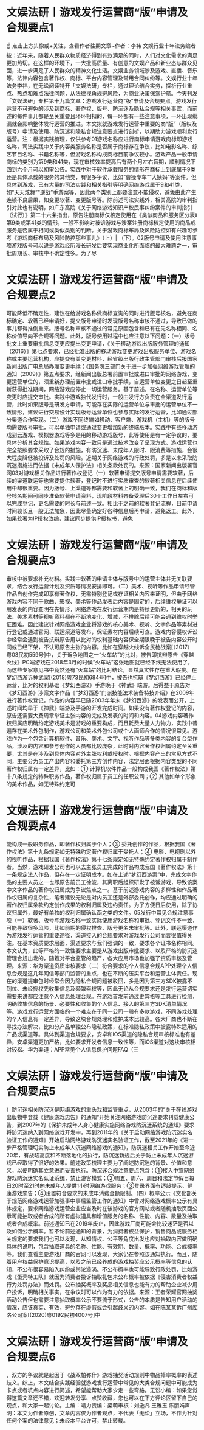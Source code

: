# 文娱法研丨游戏发行运营商“版”申请及合规要点1

☝ 点击上方头像或+关注，查看作者往期文章~作者：李祎 文娱行业十年法务编者按：近年来，随着人民群众物质经济得到有效满足的同时，人们对文化需求的满足更加热切。在这样的环境下，一大批高质量、有创意的文娱产品和新业态与群众见面，进一步满足了人民群众的精神文化生活。文娱业务领域涉及游戏、直播、音乐等，法律内容包含著作权、商标、平台内容管理及常用合同纠纷等。文娱行业十年法务李祎，在无讼阅读特开「文娱法研」专栏，通过理论结合实务，探析行业重点、热点和难点法律问题，从法律视角规避风险，为商业决策保驾护航。今天刊发「文娱法研」专栏第十九篇文章：游戏发行运营商“版”申请及合规要点。游戏发行运营不可避免的涉及到商标、著作权、版号、防沉迷及隐私合规等相关事宜，而前述的每件事儿都是至关重要且环环相扣的，每一环都有一些注意事项，一环出现纰漏就会影响整体发行运营的推进。本文拟就游戏发行运营中重要的商“版”（版权及版号）申请及使用、防沉迷和隐私合规注意要点进行剖析，以期助力游戏顺利发行运营。注：根据实践梳理，仅供参考01游戏名称应进行商标申请游戏商标即游戏名称，司法实践中关于内容类服务名称是否属于商标存在争议，比如电影名称、综艺节目名称、书籍名称等，但游戏名称构成商标目前争议较小。游戏产品一般申请商标的类别为第9类和41类，现在审核效率提高后有两个月左右盲期，顺利情况下四到六个月可以初审公告。实践中对于软件承载服务的情形在商标上到底属于9类还是具体承载的服务的其他类，有很多争议，比如“曹操专车”“大姨妈”等案件。但具体到游戏，已有大量的司法实践和相关指引等明确网络游戏属于9和41类，如“天天炫舞”“逆战”手游案等，因此两个类别上都要注意不能侵权，避免由此产生连锁不良后果，如变更软著、变更版号等。除前述司法实践外，相关高院的审判指引对此也有说明，如广东高院《关于网络游戏知识产权民事纠纷案件的审判指引（试行）》第二十六条指出，原告注册商标仅核定使用在《类似商品和服务区分表》第9类或第41类的情形，一般不影响对被诉游戏与涉案注册商标核定使用的商品或服务是否属于相同或类似类别的判断。关于游戏商标布局及风险防控如有兴趣可参考《游戏商标布局及风险防控那些事儿》（上）| （下）。02版号申请及使用注意事项游戏版号可以说是游戏经历漫长研发后要实现商业化所面临的最大难题之一，审批周期长、审核中不确定性多。为了尽

# 文娱法研丨游戏发行运营商“版”申请及合规要点2

可能降低不确定性，建议在给游戏名称做商标查询的同时进行版号核名，避免在商标确定、软著已经申请好，提交版号申请时发现版号名称审核不通过，导致已做的事儿都得推倒重来。版号名称审核不通过的常见原因包含和已有在先名称相同、名称价值导向不合规等问题。此外，版号使用过程中也应注意以下问题：（一）版号批文上重要审批信息变更应提出变更申请，《关于移动游戏出版服务管理的通知（2016）》第七点要求，已经批准出版的移动游戏变更游戏出版服务单位、游戏名称或主要运营机构，应提交有关变更材料，经省级出版行政主管部门审核后报国家新闻出版广电总局办理变更手续；《国务院三部门关于进一步加强网络游戏管理的通知（2009）》第五点要求，经新闻出版总署前置审批或进口审批的网络游戏，变更运营单位的，须重新办理前置审批或进口审批手续，自运营单位变更之日起至重新获得批准期间，网络游戏应停止一切运营服务。基于前述，在名称、运营单位等变更时应提交审批。实践中游戏独代发行时，一般由发行方负责在全渠道发行运营，此时如果版号是研发方申请，可能存在实际的运营单位与审批的运营单位不一致情形，建议进行交易设计实现版号运营单位也参与实际的发行运营，比如通过部分渠道合作实现。（二）游戏不同终端如移动、客户端、游戏机（主机）等的版号均需要版号审批，可以单独申请或通过变更增加新的终端版本。实践中有些移动游戏到云游戏、模拟器游戏等多是用的移动游戏版号，此等使用是有一定争议的，要具体分析其合规性。如果游戏内容一致只是通过技术改变了呈现方式、游戏运营也完全按照要求采取了合规的措施，有防沉迷、未成年人限时、限消费等措施，会很大程度降低被投诉及处罚的风险。近期关于网络游戏的行政处罚，多是以未采取防沉迷措施进而依据《未成年人保护法》相关条款处罚的。来源：国家新闻出版署官网03对游戏相关作品进行著作权登记（一）软著申请提交版号申请需要软著，后续的渠道联运等也需要提供软著，登记时不进行实质审查的软著相关信息在后续使用中却很重要。因为版号、上渠道等都需要和软著上的明确一致，我们在商标和版号核名期间可同步准备软著申请资料，现阶段材料齐备受理后30个工作日左右可以完成登记，更名需要的时长与前述一致。相比于之前的软著登记流程，目前申请时间较长且一般无法加急，因此尽量确定好各种信息后再申请，避免返工。此外，如果软著为IP授权改编，建议同步提供IP授权书，避免

# 文娱法研丨游戏发行运营商“版”申请及合规要点3

审核中被要求补充材料。实践中软著的申请主体与版号中的运营主体并无关联要求，结合发行运营计划及资质等情况安排即可。（二）美术、视听等作品申请尽管作品自创作完成即享有著作权，无需特别登记或存证相关内容来证明，但由于网络游戏内容不同于歌曲、影视、美术等作品发表后内容是固定的，后续维权举证可以用发表的内容查明在先情形，网络游戏在发行运营期内是持续更新的，相关的玩法、美术素材等视听资料都在不断地变化、增减，不排除后续可能会遇到维权时举证困难。因此建议针对网络游戏企业将游戏的核心美术、视听、文字作品等素材进行登记或通过官网、联运渠道等发布，保证素材内容后续可查。游戏内容侵权诉讼中经常会遇到被告抗辩原告用以比对的权利基础内容保全期限晚于被告内容公开时间或已经下架，不认可原告主张的内容。比如在穿越火线诉全民枪战案[（2017）粤03民初559号]中，关于诉争地图之一“火车站”的比对，被告即抗辩原告《穿越火线》PC端游戏在2018年3月的时候“火车站”这张地图就已经下线无法使用了，而这些专家意见书中竟然还有“火车站”的比对结论，显然真实性存在重大瑕疵。在梦幻西游诉神武案[(2018)粤73民初684号]中，被告也抗辩《梦幻西游》已经停止运营，比对的权利基础《梦幻西游2》手游晚于《神武》端游。后得益于原告对《梦幻西游》涉案文字作品《“梦幻西游”门派技能法术装备特技介绍》在2009年进行著作权登记，作品的内容早已随2003年年末《梦幻西游》的发表而公开，上述时间均早于《神武》端游及手游的开发完成时间。如果没有著作权登记的内容，原告还需要大费周章举证主张内容的完成及发表的时间和内容。04游戏内容著作权归属应明确约定游戏美术是游戏的重要构成，而且耗费大量人力物力，实践中普遍存在美术外包制作，游戏公司和美术外包公司或个人画师合作的情况很常见。游戏作为一个包含计算机软件、音乐、美术、文字、视听作品等多类内容的复合型作品，涉及的内容和参与创作的人员都比较庞杂，此时对内容著作权归属约定至关重要，尤其是在涉及到具体内容对外主张权利或授权时。根据内容产出的常见方式不同，主要分为员工产出内容和委托第三方创作内容，法定层面根据内容类型的不同著作权归属有一定差异，比如：① 计算机软件作品一般构成我国《著作权法》第十八条规定的特殊职务作品，著作权归属于员工的任职公司；② 其他如单个形象的美术作品，如无特殊约定可

# 文娱法研丨游戏发行运营商“版”申请及合规要点4

能构成一般职务作品，即著作权归属于个人；③ 委托创作的作品，根据我国《著作权法》第十九条规定如无特殊约定著作权归属于受托人；④ 电影、电视剧以外的视听作品，根据我国《著作权法》第十七条规定如无特殊约定著作权归属于制作者。当然，游戏研发公司也可以去主张员工完成的作品构成我国《著作权法》第十一条规定法人作品，但存在一定证明成本。如在上述“梦幻西游案”中，完成文字作品的主要人员之一也即原告前员工徐波，其离职后组织研发了被诉游戏，导致该案中文字作品的著作权归属成为争议焦点之一。基于前述游戏内容的多样性和作品著作权归属的复杂性，笔者建议无论是对内员工还是外部委托创作，均应通过明确的著作权归属条款约定创作成果的权利归属及违约责任。为了方便日后使用，除了协议归属外，最好有单独的权利归属确认函之类的文件。05发行中常见合规注意事项（一）软著、版号与游戏名称一致实际使用游戏名称和审批、登记文件不一致，可能导致很多风险，比如前期的侵权排查、版号更名未审批等。此外，联运渠道作为游戏发行运营的重要途径，渠道接入的合规要求对游戏发行公司而言很值得关注。在基本资质要求层面，渠道要求与我们强调的一致，要求各个证书名称相同。本文认为，此等严格的一致性要求主要是从游戏出版审批要求、以及严格的防沉迷管理合规出发的，随着对平台监管的趋严，各大应用市场也加强了资质审核及管理。来源：华为渠道资质审核要求（二）符合要求的个人信息合规APP处理个人信息合规是这几年网信等部门监管的重点，也在不断的压实平台和运营主体责任。现在的渠道提审包时经常会因为隐私合规问题被驳回，多是因为第三方SDK披露不到位、未经授权先收集信息及频繁索权等，因此无论从合规要求还是发行运营切实需要来讲都应注意个人信息处理合规。在游戏首发前通过史宾格等工具进行检测，明确收集信息的场景、必要性和收集的个人信息、接入的第三方SDK清单情况等。游戏发行运营方面临的一个难点在于同一公司一般有多款游戏，不同游戏处理的个人信息有一定差异，导致这块合规处理和维护成本比较高。各大厂商也不断在寻找办法解决，比如分产品单独公布隐私政策，在标准隐私政策中披露特殊适用的产品或渠道等。具体到渠道合规要求，安卓和iOS渠道的隐私合规审核标准也有差异，安卓渠道更加严格，比如要求开发者信息一致性等，而iOS渠道对这块审核相对较松。华为渠道：APP常见个人信息保护问题FAQ（三

# 文娱法研丨游戏发行运营商“版”申请及合规要点5

）防沉迷相关防沉迷是网络游戏的重头戏和监管重点，从2003年的“关于在线游戏出版物中登载《健康游戏忠告》的通知”开始关注网络游戏防沉迷要求刊载健康公告，到2007年的《保护未成年人身心健康实施网络游戏防沉迷系统的通知》要求将防沉迷纳入到网络游戏开发中，再到2011年的《关于启动网络游戏防沉迷实名验证工作的通知》开始启动网络游戏防沉迷实名验证工作，截至2021年的《进一步严格管理切实防止未成年人沉迷网络游戏的通知》，防沉迷相关工作开始至今近20年，有战略高度和不断落地化的执行，防沉迷新规后关于防止未成年人沉迷游戏已经取得了很好的效果。前述政策梳理主要为了阐述防沉迷的背景、价值和意义，以便明确其立意进而妥善执行。防沉迷合规注意要点包含：①接入中宣网络游戏防沉迷实名认证系统，禁止游客模式；②周五、周六、周日和法定节假日每日20时至21时向未成年人提供1小时网络游戏服务；③登录界面有适龄提示、健康游戏忠告；④设置符合要求的未成年消费金额限制。（四）概率公示《文化部关于规范网络游戏运营加强事中事后监管工作的通知》中曾对网络游戏概率公示有具体规定，要求网络游戏运营企业应当及时在该游戏的官方网站或者随机抽取页面公示可能抽取或者合成的所有虚拟道具和增值服务的名称、性能、内容、数量及抽取或者合成概率。前述通知已在2019年废止，因此游戏厂商可能会比较迷茫是否以及如何公示概率。暂不论前述通知的背景，为消费者权益保护，销售商品或服务相关规定的要求我们也可以发现，从知情权、公平等角度出发也应对抽取内容做明确具体的说明，包含抽取道具的名称、性能、有效期、数量、概率、功能、合成概率等。我们查看主要游戏厂商的官网可以发现，大家仍在参照该通知执行。而且，随着用户权益保护意识提高，以及之前已经养成的游戏抽奖应公示概率等信息的认知，不公布很容易陷入纠纷或舆论漩涡。不公布概率也可能导致行政处罚，比如游戏《蛋壳特工队》就因为消费者投诉抽取礼包未公布概率被依据《侵害消费者权益行为处罚办法》而处罚。公布抽奖概率及奖品相关信息也能有力的帮助企业减少用户投诉，明确相关事实，在争议时可以作为有力的依据。来源：王者荣耀官网抽奖活动公告但也需要注意抽取概率公示不要流于形式，公告的本质是告知用户活动的情况，应该真实、有效，避免存在虚假或会引起歧义的内容。如在陈某某诉广州库洛公司案[(2020)粤0192民初4007号]中

# 文娱法研丨游戏发行运营商“版”申请及合规要点6

，双方的争议就是起因于《战双帕弥什》游戏抽奖活动规则中物品掉率概率的表述歧义。综上，本文结合实践经验就游戏发行运营中常见的大类合规问题中可能成为卡点或者坑点内容进行简述，希望能帮助大家少走一些弯路。无讼小编：如果您觉得这篇文章还不错，欢迎转发分享、点赞收藏，您也可以在下方评论区留下自己的观点，和大家一起讨论。主编：靖力责编：梁萌审核：刘逸凡 王雅玉 陈丽娟声明：本文为作者原创，文章内容仅为作者观点，不代表「无讼」立场，不作为针对任何个案的法律意见；未经本平台许可，禁止转载。

